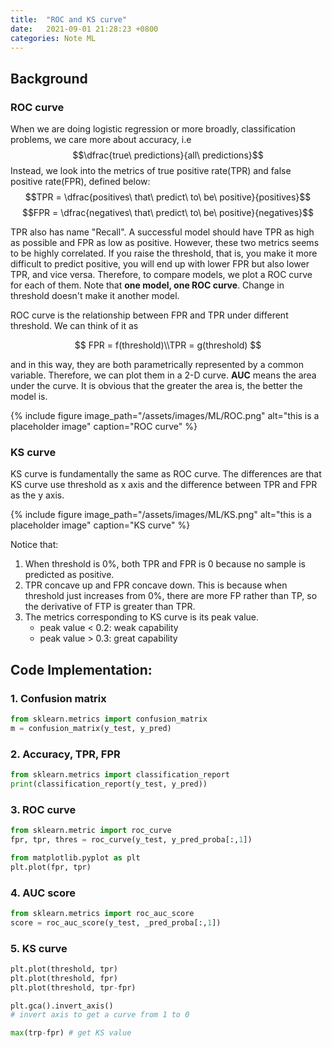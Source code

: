 ```yaml
---
title:  "ROC and KS curve"
date:   2021-09-01 21:28:23 +0800
categories: Note ML
---
```



## Background

### ROC curve
When we are doing logistic regression or more broadly, classification problems, we care more about accuracy, i.e $$\dfrac{true\ predictions}{all\ predictions}$$
Instead, we look into the metrics of true positive rate(TPR) and false positive rate(FPR), defined below:
$$TPR = \dfrac{positives\ that\ predict\ to\ be\ positive}{positives}$$
$$FPR = \dfrac{negatives\ that\ predict\ to\ be\ positive}{negatives}$$

TPR also has name "Recall". A successful model should have TPR as high as possible and FPR as low as positive. However, these two metrics seems to be highly correlated. If you raise the threshold, that is, you make it more difficult to predict positive, you will end up with lower FPR but also lower TPR, and vice versa. Therefore, to compare models, we plot a ROC curve for each of them. Note that **one model, one ROC curve**. Change in threshold doesn't make it another model.

ROC curve is the relationship between FPR and TPR under different threshold. We can think of it as

$$ FPR = f(threshold)\\TPR = g(threshold) $$

and in this way, they are both parametrically represented by a common variable. Therefore, we can plot them in a 2-D curve. **AUC** means the area under the curve. It is obvious that the greater the area is, the better the model is.

{% include figure image_path="/assets/images/ML/ROC.png" alt="this is a placeholder image" caption="ROC curve" %}

### KS curve

KS curve is fundamentally the same as ROC curve. The differences are that KS curve use threshold as x axis and the difference between TPR and FPR as the y axis.

{% include figure image_path="/assets/images/ML/KS.png" alt="this is a placeholder image" caption="KS curve" %}


Notice that:

1. When threshold is 0%, both TPR and FPR is 0 because no sample is predicted as positive.
2. TPR concave up and FPR concave down. This is because when threshold just increases from 0%, there are more FP rather than TP, so the derivative of FTP is greater than TPR.
3. The metrics corresponding to KS curve is its peak value.
    * peak value < 0.2: weak capability
    * peak value > 0.3: great capability
## Code Implementation:


### 1. Confusion matrix

```python
from sklearn.metrics import confusion_matrix
m = confusion_matrix(y_test, y_pred)

```

### 2. Accuracy, TPR, FPR

```python
from sklearn.metrics import classification_report
print(classification_report(y_test, y_pred))
```
### 3. ROC curve

```python
from sklearn.metric import roc_curve
fpr, tpr, thres = roc_curve(y_test, y_pred_proba[:,1])

from matplotlib.pyplot as plt
plt.plot(fpr, tpr)
```

### 4. AUC score

```python
from sklearn.metrics import roc_auc_score
score = roc_auc_score(y_test, _pred_proba[:,1])
```

### 5. KS curve

```python
plt.plot(threshold, tpr)
plt.plot(threshold, fpr)
plt.plot(threshold, tpr-fpr)

plt.gca().invert_axis()
# invert axis to get a curve from 1 to 0

max(trp-fpr) # get KS value

```